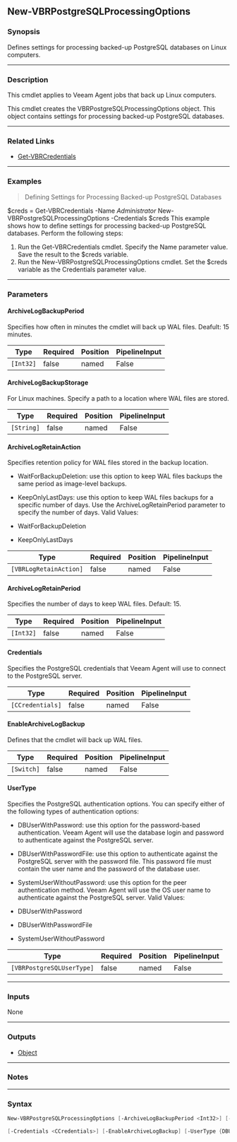 New-VBRPostgreSQLProcessingOptions
----------------------------------

### Synopsis
Defines settings for processing backed-up PostgreSQL databases on Linux computers.

---

### Description

This cmdlet applies to Veeam Agent jobs that back up Linux computers.

This cmdlet creates the VBRPostgreSQLProcessingOptions object. This object contains settings for processing backed-up PostgreSQL databases.

---

### Related Links
* [Get-VBRCredentials](Get-VBRCredentials)

---

### Examples
> Defining Settings for Processing Backed-up PostgreSQL Databases

$creds = Get-VBRCredentials -Name *Administrator*
New-VBRPostgreSQLProcessingOptions -Credentials $creds
This example shows how to define settings for processing backed-up PostgreSQL databases.
Perform the following steps:
1. Run the Get-VBRCredentials cmdlet. Specify the Name parameter value. Save the result to the $creds variable.
2. Run the New-VBRPostgreSQLProcessingOptions cmdlet. Set the $creds variable as the Credentials parameter value.

---

### Parameters
#### **ArchiveLogBackupPeriod**
Specifies how often in minutes the cmdlet will back up WAL files.
Deafult: 15 minutes.

|Type     |Required|Position|PipelineInput|
|---------|--------|--------|-------------|
|`[Int32]`|false   |named   |False        |

#### **ArchiveLogBackupStorage**
For Linux machines.
Specify a path to a location where WAL files are stored.

|Type      |Required|Position|PipelineInput|
|----------|--------|--------|-------------|
|`[String]`|false   |named   |False        |

#### **ArchiveLogRetainAction**
Specifies retention policy for WAL files stored in the backup location.
* WaitForBackupDeletion: use this option to keep WAL files backups the same period as image-level backups.
* KeepOnlyLastDays: use this option to keep WAL files backups for a specific number of days. Use the ArchiveLogRetainPeriod parameter to specify the number of days.
Valid Values:

* WaitForBackupDeletion
* KeepOnlyLastDays

|Type                  |Required|Position|PipelineInput|
|----------------------|--------|--------|-------------|
|`[VBRLogRetainAction]`|false   |named   |False        |

#### **ArchiveLogRetainPeriod**
Specifies the number of days to keep WAL files.
Default: 15.

|Type     |Required|Position|PipelineInput|
|---------|--------|--------|-------------|
|`[Int32]`|false   |named   |False        |

#### **Credentials**
Specifies the PostgreSQL credentials that Veeam Agent will use to connect to the PostgreSQL server.

|Type            |Required|Position|PipelineInput|
|----------------|--------|--------|-------------|
|`[CCredentials]`|false   |named   |False        |

#### **EnableArchiveLogBackup**
Defines that the cmdlet will back up WAL files.

|Type      |Required|Position|PipelineInput|
|----------|--------|--------|-------------|
|`[Switch]`|false   |named   |False        |

#### **UserType**
Specifies the PostgreSQL authentication options. You can specify either of the following types of authentication options:
* DBUserWithPassword: use this option for the password-based authentication. Veeam Agent will use the database login and password to authenticate against the PostgreSQL server.
* DBUserWithPasswordFile: use this option to authenticate against the PostgreSQL server with the password file. This password file must contain the user name and the password of the database user.
* SystemUserWithoutPassword: use this option for the peer authentication method. Veeam Agent will use the OS user name to authenticate against the PostgreSQL server.
Valid Values:

* DBUserWithPassword
* DBUserWithPasswordFile
* SystemUserWithoutPassword

|Type                     |Required|Position|PipelineInput|
|-------------------------|--------|--------|-------------|
|`[VBRPostgreSQLUserType]`|false   |named   |False        |

---

### Inputs
None

---

### Outputs
* [Object](https://learn.microsoft.com/en-us/dotnet/api/System.Object)

---

### Notes

---

### Syntax
```PowerShell
New-VBRPostgreSQLProcessingOptions [-ArchiveLogBackupPeriod <Int32>] [-ArchiveLogBackupStorage <String>] [-ArchiveLogRetainAction {WaitForBackupDeletion | KeepOnlyLastDays}] [-ArchiveLogRetainPeriod <Int32>] 
```
```PowerShell
[-Credentials <CCredentials>] [-EnableArchiveLogBackup] [-UserType {DBUserWithPassword | DBUserWithPasswordFile | SystemUserWithoutPassword}] [<CommonParameters>]
```
